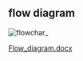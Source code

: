 ## flow diagram


![flowchar_](https://user-images.githubusercontent.com/89962294/133600102-7c074f5d-733e-43f7-98cb-2492f4a9391c.PNG)

[Flow_diagram.docx](https://github.com/pankaj2440/STEPIN_Embedded_System/files/7177118/Flow_diagram.docx)


